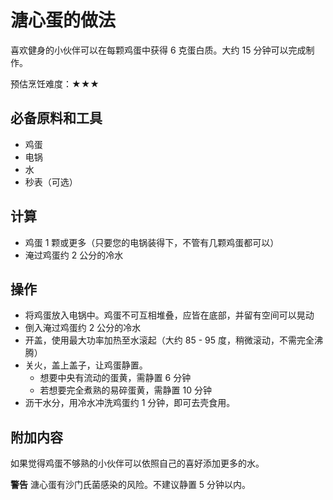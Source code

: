 # 溏心蛋的做法

喜欢健身的小伙伴可以在每颗鸡蛋中获得 6 克蛋白质。大约 15 分钟可以完成制作。

预估烹饪难度：★★★

## 必备原料和工具

- 鸡蛋
- 电锅
- 水
- 秒表（可选）

## 计算

- 鸡蛋 1 颗或更多（只要您的电锅装得下，不管有几颗鸡蛋都可以）
- 淹过鸡蛋约 2 公分的冷水

## 操作

- 将鸡蛋放入电锅中。鸡蛋不可互相堆叠，应皆在底部，并留有空间可以晃动
- 倒入淹过鸡蛋约 2 公分的冷水
- 开盖，使用最大功率加热至水滚起（大约 85 - 95 度，稍微滚动，不需完全沸腾）
- 关火，盖上盖子，让鸡蛋静置。
  - 想要中央有流动的蛋黄，需静置 6 分钟
  - 若想要完全煮熟的易碎蛋黄，需静置 10 分钟
- 沥干水分，用冷水冲洗鸡蛋约 1 分钟，即可去壳食用。

## 附加内容

如果觉得鸡蛋不够熟的小伙伴可以依照自己的喜好添加更多的水。

**警告** 溏心蛋有沙门氏菌感染的风险。不建议静置 5 分钟以内。


